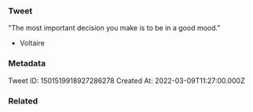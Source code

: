 ### Tweet
"The most important decision you make is to be in a good mood." 

- Voltaire

### Metadata
Tweet ID: 1501519918927286278
Created At: 2022-03-09T11:27:00.000Z

### Related

